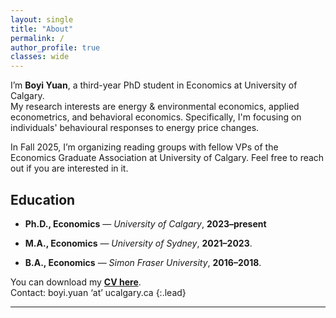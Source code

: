 ```yaml
---
layout: single
title: "About"
permalink: /
author_profile: true
classes: wide
---
```


I’m **Boyi Yuan**, a third-year PhD student in Economics at University of Calgary.  
My research interests are energy & environmental economics, applied econometrics, and behavioral economics. Specifically, I'm focusing on individuals' behavioural responses to energy price changes. 

In Fall 2025, I’m organizing reading groups with fellow VPs of the Economics Graduate Association at University of Calgary. Feel free to reach out if you are interested in it.

## Education

- **Ph.D., Economics** — *University of Calgary*, **2023–present**  


- **M.A., Economics** — *University of Sydney*, **2021–2023**. 

- **B.A., Economics** — *Simon Fraser University*, **2016–2018**. 


You can download my **[CV here](/files/Boyi_Yuan_CV.pdf)**.  
Contact: boyi.yuan ‘at’ ucalgary.ca
{:.lead}

---


